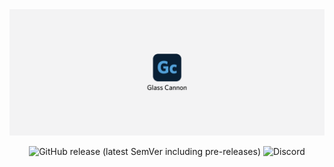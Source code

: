 

<img src="./src/assets/icons/hero-01.png"/>
<div align="center">

<img alt="GitHub release (latest SemVer including pre-releases)" src="https://img.shields.io/github/v/release/christianavi/Glass-Cannon-Desktop?include_prereleases&style=flat-square" onclick="window.location(https://github.com/christianavi/Glass-Cannon-Desktop/releases')"> <img alt="Discord" src="https://img.shields.io/discord/660452758775922701?color=%237289DA&label=Discord&logo=discord&logoColor=white&style=flat-square" onclick="window.location('https://discord.gg/pZGg9Bwj')">

</div>